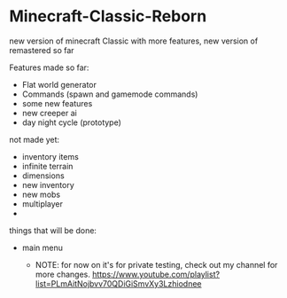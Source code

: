 # Minecraft-Classic-Reborn
new version of minecraft Classic with more features, new version of remastered so far


 Features made so far:
 - Flat world generator
 - Commands (spawn and gamemode commands)
 - some new features
 - new creeper ai
 - day night cycle (prototype)

 not made yet:
 - inventory items
 - infinite terrain
 - dimensions
 - new inventory
 - new mobs
 - multiplayer
 - 
 things that will be done:
 - main menu


   - NOTE: for now on it's for private testing, check out my channel for more changes.
   https://www.youtube.com/playlist?list=PLmAitNojbvv70QDiGiSmvXy3Lzhiodnee
